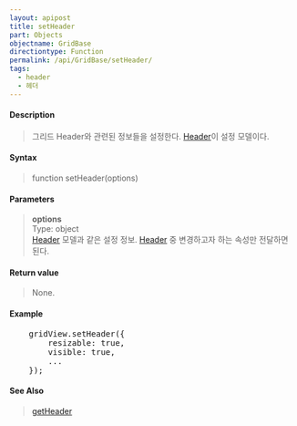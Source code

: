 ```yaml
---
layout: apipost
title: setHeader
part: Objects
objectname: GridBase
directiontype: Function
permalink: /api/GridBase/setHeader/
tags:
  - header
  - 헤더
---
```



#### Description

> 그리드 Header와 관련된 정보들을 설정한다. [Header](/api/types/Header/)이 설정 모델이다.

#### Syntax

> function setHeader(options)

#### Parameters

> **options**  
> Type: object  
> [Header](/api/types/Header/) 모델과 같은 설정 정보. [Header](/api/types/Header/) 중 변경하고자 하는 속성만 전달하면 된다.    

#### Return value

> None.

#### Example

<pre class="prettyprint">
    gridView.setHeader({
        resizable: true,
        visible: true,
        ...
    });
</pre>

#### See Also
> [getHeader](/api/GridBase/getHeader)